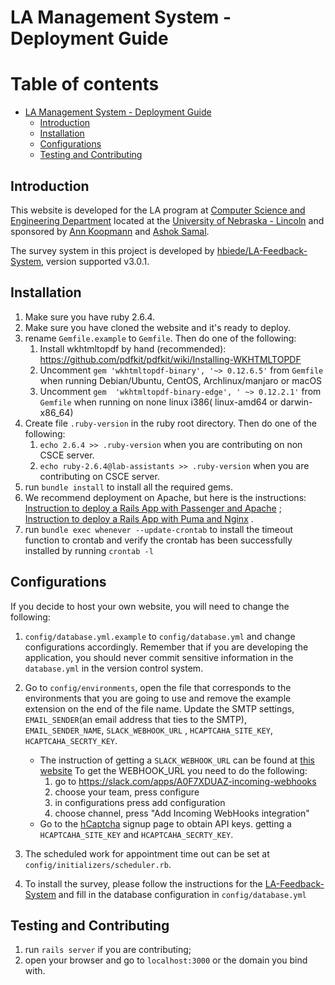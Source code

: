 # LA Management System - Deployment Guide

# Table of contents
- [LA Management System - Deployment Guide](#la-management-system---deployment-guide)
  * [Introduction](#introduction)
  * [Installation](#installation)
  * [Configurations](#configurations)
  * [Testing and Contributing](#testing-and-contributing)

## Introduction

This website is developed for the LA program at [Computer Science and Engineering Department](https://cse.unl.edu/home)
located at the [University of Nebraska - Lincoln](https://www.unl.edu) and sponsored
by [Ann Koopmann](mailto:akoopmann1@unl.edu) and [Ashok Samal](mailto:samal@cse.unl.edu).

The survey system in this project is developed
by [hbiede/LA-Feedback-System](https://github.com/hbiede/LA-Feedback-System), version supported v3.0.1.

## Installation

1. Make sure you have ruby 2.6.4.
2. Make sure you have cloned the website and it's ready to deploy.
3. rename `Gemfile.example` to `Gemfile`. Then do one of the following:
    1) Install wkhtmltopdf by hand (recommended): https://github.com/pdfkit/pdfkit/wiki/Installing-WKHTMLTOPDF
    2) Uncomment `gem 'wkhtmltopdf-binary', '~> 0.12.6.5'` from `Gemfile` when running Debian/Ubuntu, CentOS,
       Archlinux/manjaro or macOS
    3) Uncomment `gem  'wkhtmltopdf-binary-edge', ' ~> 0.12.2.1'` from `Gemfile` when running on none linux i386(
       linux-amd64 or darwin-x86_64)
4. Create file `.ruby-version` in the ruby root directory. Then do one of the following:
    1) `echo 2.6.4 >> .ruby-version` when you are contributing on non CSCE server.
    2) `echo ruby-2.6.4@lab-assistants >> .ruby-version` when you are contributing on CSCE server.
5. run `bundle install` to install all the required gems.
6. We recommend deployment on Apache, but here is the
   instructions: [Instruction to deploy a Rails App with Passenger and Apache](https://www.digitalocean.com/community/tutorials/how-to-deploy-a-rails-app-with-passenger-and-apache-on-ubuntu-14-04)
   ; [Instruction to deploy a Rails App with Puma and Nginx](https://www.digitalocean.com/community/tutorials/how-to-deploy-a-rails-app-with-puma-and-nginx-on-ubuntu-14-04)
   .
7. run `bundle exec whenever --update-crontab` to install the timeout function to crontab and verify the crontab has
   been successfully installed by running `crontab -l`

## Configurations

If you decide to host your own website, you will need to change the following:

1. `config/database.yml.example` to `config/database.yml` and change configurations accordingly. Remember that if you
   are developing the application, you should never commit sensitive information in the `database.yml` in the version
   control system.
2. Go to `config/environments`, open the file that corresponds to the environments that you are going to use and remove the
   example extension on the end of the file name. Update the SMTP settings, `EMAIL_SENDER`(an email address that ties to
   the SMTP), `EMAIL_SENDER_NAME`, `SLACK_WEBHOOK_URL`
   , `HCAPTCAHA_SITE_KEY`, `HCAPTCAHA_SECRTY_KEY`.

    - The instruction of getting a `SLACK_WEBHOOK_URL` can be found
      at [this website](https://github.com/stevenosloan/slack-notifier)
      To get the WEBHOOK_URL you need to do the following:
        1. go to https://slack.com/apps/A0F7XDUAZ-incoming-webhooks
        2. choose your team, press configure
        3. in configurations press add configuration
        4. choose channel, press "Add Incoming WebHooks integration"
    - Go to the [hCaptcha](https://dashboard.hcaptcha.com/signup) signup page to obtain API keys. getting
      a `HCAPTCAHA_SITE_KEY` and `HCAPTCAHA_SECRTY_KEY`.
3. The scheduled work for appointment time out can be set at `config/initializers/scheduler.rb`.
4. To install the survey, please follow the instructions for
   the [LA-Feedback-System](https://github.com/hbiede/LA-Feedback-System) and fill in the database configuration
   in `config/database.yml`

## Testing and Contributing

1. run `rails server` if you are contributing;
2. open your browser and go to `localhost:3000` or the domain you bind with.
